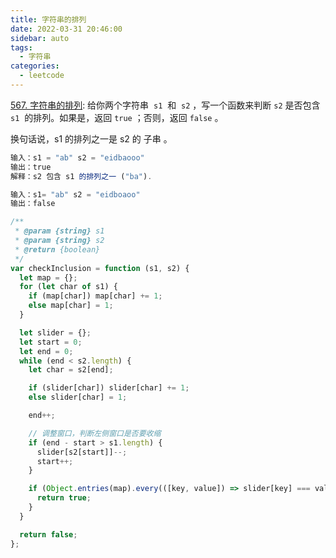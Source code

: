 ```yaml
---
title: 字符串的排列
date: 2022-03-31 20:46:00
sidebar: auto
tags:
  - 字符串
categories:
  - leetcode
---
```


[567. 字符串的排列](https://leetcode.cn/problems/permutation-in-string): 给你两个字符串  `s1`  和  `s2` ，写一个函数来判断 `s2` 是否包含 `s1`  的排列。如果是，返回 `true` ；否则，返回 `false` 。

换句话说，s1 的排列之一是 s2 的 子串 。

```js
输入：s1 = "ab" s2 = "eidbaooo"
输出：true
解释：s2 包含 s1 的排列之一 ("ba").

输入：s1= "ab" s2 = "eidboaoo"
输出：false
```

```js
/**
 * @param {string} s1
 * @param {string} s2
 * @return {boolean}
 */
var checkInclusion = function (s1, s2) {
  let map = {};
  for (let char of s1) {
    if (map[char]) map[char] += 1;
    else map[char] = 1;
  }

  let slider = {};
  let start = 0;
  let end = 0;
  while (end < s2.length) {
    let char = s2[end];

    if (slider[char]) slider[char] += 1;
    else slider[char] = 1;

    end++;

    // 调整窗口，判断左侧窗口是否要收缩
    if (end - start > s1.length) {
      slider[s2[start]]--;
      start++;
    }

    if (Object.entries(map).every(([key, value]) => slider[key] === value)) {
      return true;
    }
  }

  return false;
};
```
